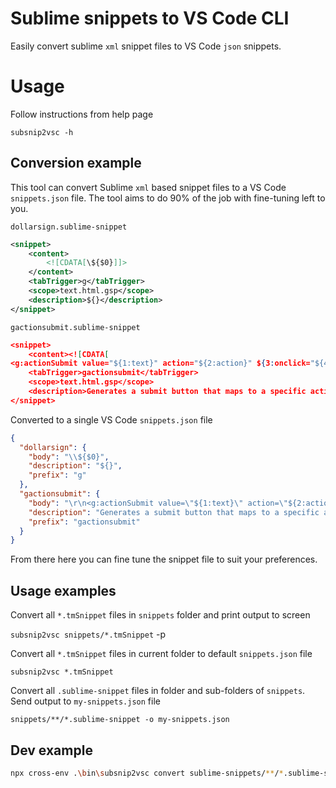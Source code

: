 # Sublime snippets to VS Code CLI

Easily convert sublime `xml` snippet files to VS Code `json` snippets.

# Usage

Follow instructions from help page

`subsnip2vsc -h`

## Conversion example

This tool can convert Sublime `xml` based snippet files to a VS Code `snippets.json` file. The tool aims to do 90% of the job with fine-tuning left to you.

`dollarsign.sublime-snippet`

```xml
<snippet>
	<content>
		<![CDATA[\${$0}]]>
	</content>
	<tabTrigger>g</tabTrigger>
	<scope>text.html.gsp</scope>
	<description>${}</description>
</snippet>
```

`gactionsubmit.sublime-snippet`

```json
<snippet>
	<content><![CDATA[
<g:actionSubmit value="${1:text}" action="${2:action}" ${3:onclick="${4:jsCode}"} />]]></content>
	<tabTrigger>gactionsubmit</tabTrigger>
	<scope>text.html.gsp</scope>
	<description>Generates a submit button that maps to a specific action</description>
</snippet>

```

Converted to a single VS Code `snippets.json` file

```json
{
  "dollarsign": {
    "body": "\\${$0}",
    "description": "${}",
    "prefix": "g"
  },
  "gactionsubmit": {
    "body": "\r\n<g:actionSubmit value=\"${1:text}\" action=\"${2:action}\" ${3:onclick=\"${4:jsCode}\"} >",
    "description": "Generates a submit button that maps to a specific action",
    "prefix": "gactionsubmit"
  }
}
```

From there here you can fine tune the snippet file to suit your preferences.

## Usage examples

Convert all `*.tmSnippet` files in `snippets` folder and print output to screen

`subsnip2vsc snippets/*.tmSnippet` -p

Convert all `*.tmSnippet` files in current folder to default `snippets.json` file

`subsnip2vsc *.tmSnippet`

Convert all `.sublime-snippet` files in folder and sub-folders of `snippets`.
Send output to `my-snippets.json` file

`snippets/**/*.sublime-snippet -o my-snippets.json`

## Dev example

```bash
npx cross-env .\bin\subsnip2vsc convert sublime-snippets/**/*.sublime-snippet -d C:/Users/krma/source/repos/vsc-extensions
```
